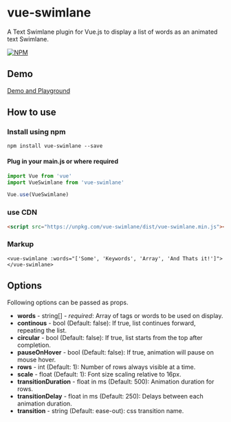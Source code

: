 # vue-swimlane

A Text Swimlane plugin for Vue.js to display a list of words as an animated text Swimlane.

[![NPM](https://nodei.co/npm/vue-swimlane.png?compact=true)](https://npmjs.org/package/vue-swimlane)

## Demo

[Demo and Playground](https://mubaidr.github.io/vue-swimlane)

## How to use

### Install using npm

`npm install vue-swimlane --save`

#### Plug in your main.js or where required

```javascript
import Vue from 'vue'
import VueSwimlane from 'vue-swimlane'

Vue.use(VueSwimlane)
```

### use CDN

```html
<script src="https://unpkg.com/vue-swimlane/dist/vue-swimlane.min.js"></script>
```

### Markup

`<vue-swimlane :words="['Some', 'Keywords', 'Array', 'And Thats it!']"></vue-swimlane>`

## Options

Following options can be passed as props.

- **words** - string[] - _required_: Array of tags or words to be used on display.
- **continous** - bool (Default: false): If true, list continues forward, repeating the list.
- **circular** - bool (Default: false): If true, list starts from the top after completion.
- **pauseOnHover** - bool (Default: false): If true, animation will pause on mouse hover.
- **rows** - int (Default: 1): Number of rows always visible at a time.
- **scale** - float (Default: 1): Font size scaling relative to 16px.
- **transitionDuration** - float in ms (Default: 500): Animation duration for rows.
- **transitionDelay** - float in ms (Default: 250): Delays between each animation duration.
- **transition** - string (Default: ease-out): css transition name.
